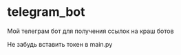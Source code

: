 # telegram_bot
Мой телеграм бот для получения ссылок на краш ботов

Не забудь вставить токен в main.py
